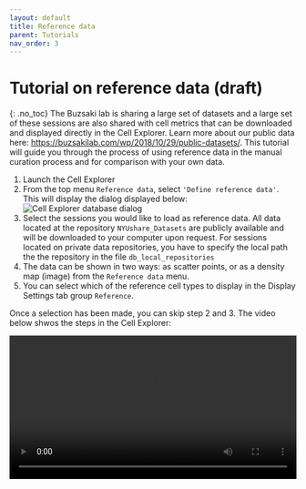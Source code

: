 ```yaml
---
layout: default
title: Reference data
parent: Tutorials
nav_order: 3
---
```

# Tutorial on reference data (draft)
{: .no_toc}
The Buzsaki lab is sharing a large set of datasets and a large set of these sessions are also shared with cell metrics that can be downloaded and displayed directly in the Cell Explorer. Learn more about our public data here: https://buzsakilab.com/wp/2018/10/29/public-datasets/. This tutorial will guide you through the process of using reference data in the manual curation process and for comparison with your own data.

1. Launch the Cell Explorer
2. From the top menu `Reference data`, select `'Define reference data'`. This will display the dialog displayed below:
![Cell Explorer database dialog](https://buzsakilab.com/wp/wp-content/uploads/2019/11/Cell-Explorer-database-dialog-1.png)
3. Select the sessions you would like to load as reference data. All data located at the repository `NYUshare_Datasets` are publicly available and will be downloaded to your computer upon request. For sessions located on private data repositories, you have to specify the local path the the repository in the file `db_local_repositories`
4. The data can be shown in two ways: as scatter points, or as a density map (image) from the `Reference data` menu.
5. You can select which of the reference cell types to display in the Display Settings tab group `Reference`.

Once a selection has been made, you can skip step 2 and 3. The video below shwos the steps in the Cell Explorer:

<video width="100%" height="auto" controls="controls">
  <source src="https://buzsakilab.com/wp/wp-content/uploads/2020/01/ReferenceDataTutorial.mp4" type="video/mp4">
</video>
